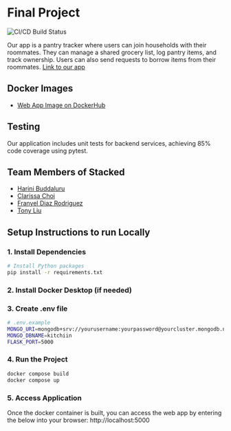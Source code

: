 # Final Project

![CI/CD Build Status](https://github.com/software-students-spring2025/5-final-stacked/actions/workflows/webapp.yml/badge.svg)

Our app is a pantry tracker where users can join households with their roommates. They can manage a shared grocery list, log pantry items, and track ownership. Users can also send requests to borrow items from their roommates.
[Link to our app](http://kitchiin.com/login)

## Docker Images

- [Web App Image on DockerHub](https://hub.docker.com/r/tony7892/kitchiin-web-app)

## Testing

Our application includes unit tests for backend services, achieving 85% code coverage using pytest.

## Team Members of Stacked

- [Harini Buddaluru](https://github.com/peanutoil)
- [Clarissa Choi](https://github.com/clammy424)
- [Franyel Diaz Rodriguez](https://github.com/Franyel1)
- [Tony Liu](https://github.com/tony102809)

## Setup Instructions to run Locally

### 1. Install Dependencies
```bash
# Install Python packages
pip install -r requirements.txt
```

### 2. Install Docker Desktop (if needed)

### 3. Create .env file
```bash
# .env.example
MONGO_URI=mongodb+srv://yourusername:yourpassword@yourcluster.mongodb.net/
MONGO_DBNAME=kitchiin
FLASK_PORT=5000
```
### 4. Run the Project
```bash
docker compose build
docker compose up
```
### 5. Access Application

Once the docker container is built, you can access the web app by entering the below into your browser:
http://localhost:5000